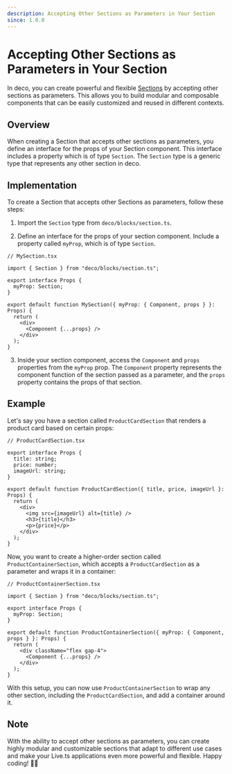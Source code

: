 ```yaml
---
description: Accepting Other Sections as Parameters in Your Section
since: 1.0.0
---
```


# Accepting Other Sections as Parameters in Your Section

In deco, you can create powerful and flexible [Sections](/docs/en/concepts/section) by accepting other sections as parameters. This allows you to build modular and composable components that can be easily customized and reused in different contexts.

## Overview

When creating a Section that accepts other sections as parameters, you define an interface for the props of your Section component. This interface includes a property  which is of type `Section`. The `Section` type is a generic type that represents any other section in deco.

## Implementation

To create a Section that accepts other Sections as parameters, follow these steps:

1. Import the `Section` type from `deco/blocks/section.ts`.

2. Define an interface for the props of your section component. Include a property called `myProp`, which is of type `Section`.

```tsx
// MySection.tsx

import { Section } from "deco/blocks/section.ts";

export interface Props {
  myProp: Section;
}

export default function MySection({ myProp: { Component, props } }: Props) {
  return (
    <div>
      <Component {...props} />
    </div>
  );
}
```

3. Inside your section component, access the `Component` and `props` properties from the `myProp` prop. The `Component` property represents the component function of the section passed as a parameter, and the `props` property contains the props of that section.

## Example

Let's say you have a section called `ProductCardSection` that renders a product card based on certain props:

```tsx
// ProductCardSection.tsx

export interface Props {
  title: string;
  price: number;
  imageUrl: string;
}

export default function ProductCardSection({ title, price, imageUrl }: Props) {
  return (
    <div>
      <img src={imageUrl} alt={title} />
      <h3>{title}</h3>
      <p>{price}</p>
    </div>
  );
}
```

Now, you want to create a higher-order section called `ProductContainerSection`, which accepts a `ProductCardSection` as a parameter and wraps it in a container:

```tsx
// ProductContainerSection.tsx

import { Section } from "deco/blocks/section.ts";

export interface Props {
  myProp: Section;
}

export default function ProductContainerSection({ myProp: { Component, props } }: Props) {
  return (
    <div className="flex gap-4">
      <Component {...props} />
    </div>
  );
}
```

With this setup, you can now use `ProductContainerSection` to wrap any other section, including the `ProductCardSection`, and add a container around it.

## Note

With the ability to accept other sections as parameters, you can create highly modular and customizable sections that adapt to different use cases and make your Live.ts applications even more powerful and flexible. Happy coding! 🧩🚀
